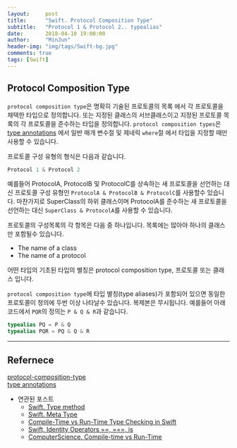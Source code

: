 ```yaml
---
layout:     post
title:      "Swift. Protocol Composition Type"
subtitle:   "Protocol 1 & Protocol 2.. typealias"
date:       2018-04-10 19:00:00
author:     "MinJun"
header-img: "img/tags/Swift-bg.jpg"
comments: true 
tags: [Swift]
---
```



## Protocol Composition Type 


`protocol composition type`은 명확히 기술된 프로토콜의 목록 에서 각 프로토콜을 채택한 타입으로 정의합니다. 또는 지정된 클래스의 서브클래스이고 지정된 프로토콜 목록의 각 프로토콜을 준수하는 타입을 정의합니다. `protocol composition types`은 [type annotations](https://developer.apple.com/library/content/documentation/Swift/Conceptual/Swift_Programming_Language/Types.html#//apple_ref/swift/grammar/type) 에서 일반 매개 변수절 및 제네릭 `where`절 에서 타입을 지정할 때만 사용할 수 있습니다. 

프로토콜 구성 유형의 형식은 다음과 같습니다. 

```Swift
Protocol 1 & Protocol 2 
```

예를들어 ProtocolA, ProtocolB 및 ProtocolC를 상속하는 새 프로토콜을 선언하는 대신 프로토콜 구성 유형인 `ProtocolA & ProtocolB & ProtocolC`를 사용할수 있습니다. 마찬가지로 SuperClass의 하위 클래스이며 ProtocolA를 준수하는 새 프로토콜을 선언하는 대신 `SuperClass & ProtocolA`를 사용할 수 있습니다. 

프로토콜의 구성목록의 각 항목은 다음 중 하나입니다. 목록에는 많아야 하나의 클래스만 포함될수 있습니다.

- The name of a class
- The name of a protocol

어떤 타입의 기초된 타입의 별칭은 protocol composition type, 프로토콜 또는 클래스 입니다. 

`protocol composition type`에 타입 별칭(type aliases)가 포함되어 있으면 동일한 프로토콜이 정의에 두번 이상 나타날수 있습니다. 복제본은 무시됩니다. 예를들어 아래 코드에서 `PQR`의 정의는 `P & Q & R`과 같습니다. 

```swift
typealias PQ = P & Q
typealias PQR = PQ & Q & R
```

---

## Refernece 

[protocol-composition-type](https://developer.apple.com/library/content/documentation/Swift/Conceptual/Swift_Programming_Language/Types.html#//apple_ref/swift/grammar/protocol-composition-type)<br>
[type annotations](https://developer.apple.com/library/content/documentation/Swift/Conceptual/Swift_Programming_Language/Types.html#//apple_ref/swift/grammar/type)

- 연관된 포스트
	- [<U>Swift. Type method</U>](https://devmjun.github.io/archive/Type_Methods)
	- [<U>Swift. Meta Type</U>](https://devmjun.github.io/archive/Meta_Type_Swift)
	- [<U>Compile-Time vs Run-Time Type Checking in Swift</U>](https://devmjun.github.io/archive/Compile-Time_vs_Run_Time_Type_checking_in_Swift)
	- [<U>Swift, Identity Operators ==, ===, is</U>](https://devmjun.github.io/archive/00-Identity-Operators)
	- [<U>ComputerScience. Compile-time vs Run-Time</U>](https://devmjun.github.io/archive/Whats_the_difference_between_run-time_and_compile-time)